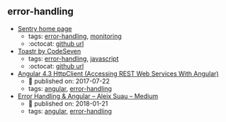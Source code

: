 error-handling 
---
* [Sentry home page ](https://sentry.io/)
    * tags: [error-handling](../tags/error-handling.md), [monitoring](../tags/monitoring.md)
    * :octocat: [github url](https://github.com/getsentry/sentry)
* [Toastr by CodeSeven](https://codeseven.github.io/toastr/)
    * tags: [error-handling](../tags/error-handling.md), [javascript](../tags/javascript.md)
    * :octocat: [github url](https://github.com/CodeSeven/toastr)
* [Angular 4.3 HttpClient (Accessing REST Web Services With Angular)](https://medium.com/codingthesmartway-com-blog/angular-4-3-httpclient-accessing-rest-web-services-with-angular-2305b8fd654b)
    * :calendar: published on: 2017-07-22
    * tags: [angular](../tags/angular.md), [error-handling](../tags/error-handling.md)
* [Error Handling & Angular – Aleix Suau – Medium](https://medium.com/@aleixsuau/error-handling-angular-859d529fa53a)
    * :calendar: published on: 2018-01-21
    * tags: [angular](../tags/angular.md), [error-handling](../tags/error-handling.md)
